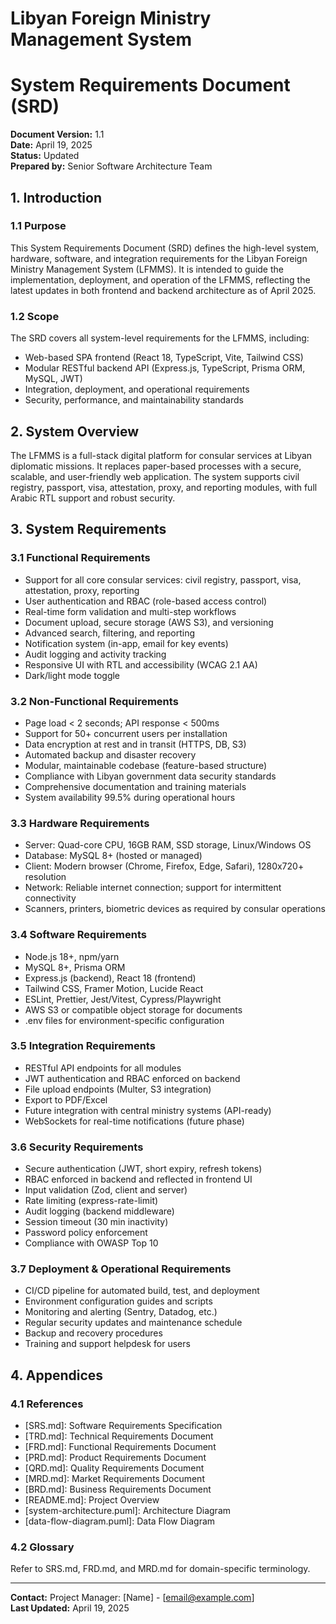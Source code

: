 # Libyan Foreign Ministry Management System
# System Requirements Document (SRD)

**Document Version:** 1.1  
**Date:** April 19, 2025  
**Status:** Updated  
**Prepared by:** Senior Software Architecture Team

## 1. Introduction

### 1.1 Purpose
This System Requirements Document (SRD) defines the high-level system, hardware, software, and integration requirements for the Libyan Foreign Ministry Management System (LFMMS). It is intended to guide the implementation, deployment, and operation of the LFMMS, reflecting the latest updates in both frontend and backend architecture as of April 2025.

### 1.2 Scope
The SRD covers all system-level requirements for the LFMMS, including:
- Web-based SPA frontend (React 18, TypeScript, Vite, Tailwind CSS)
- Modular RESTful backend API (Express.js, TypeScript, Prisma ORM, MySQL, JWT)
- Integration, deployment, and operational requirements
- Security, performance, and maintainability standards

## 2. System Overview

The LFMMS is a full-stack digital platform for consular services at Libyan diplomatic missions. It replaces paper-based processes with a secure, scalable, and user-friendly web application. The system supports civil registry, passport, visa, attestation, proxy, and reporting modules, with full Arabic RTL support and robust security.

## 3. System Requirements

### 3.1 Functional Requirements
- Support for all core consular services: civil registry, passport, visa, attestation, proxy, reporting
- User authentication and RBAC (role-based access control)
- Real-time form validation and multi-step workflows
- Document upload, secure storage (AWS S3), and versioning
- Advanced search, filtering, and reporting
- Notification system (in-app, email for key events)
- Audit logging and activity tracking
- Responsive UI with RTL and accessibility (WCAG 2.1 AA)
- Dark/light mode toggle

### 3.2 Non-Functional Requirements
- Page load < 2 seconds; API response < 500ms
- Support for 50+ concurrent users per installation
- Data encryption at rest and in transit (HTTPS, DB, S3)
- Automated backup and disaster recovery
- Modular, maintainable codebase (feature-based structure)
- Compliance with Libyan government data security standards
- Comprehensive documentation and training materials
- System availability 99.5% during operational hours

### 3.3 Hardware Requirements
- Server: Quad-core CPU, 16GB RAM, SSD storage, Linux/Windows OS
- Database: MySQL 8+ (hosted or managed)
- Client: Modern browser (Chrome, Firefox, Edge, Safari), 1280x720+ resolution
- Network: Reliable internet connection; support for intermittent connectivity
- Scanners, printers, biometric devices as required by consular operations

### 3.4 Software Requirements
- Node.js 18+, npm/yarn
- MySQL 8+, Prisma ORM
- Express.js (backend), React 18 (frontend)
- Tailwind CSS, Framer Motion, Lucide React
- ESLint, Prettier, Jest/Vitest, Cypress/Playwright
- AWS S3 or compatible object storage for documents
- .env files for environment-specific configuration

### 3.5 Integration Requirements
- RESTful API endpoints for all modules
- JWT authentication and RBAC enforced on backend
- File upload endpoints (Multer, S3 integration)
- Export to PDF/Excel
- Future integration with central ministry systems (API-ready)
- WebSockets for real-time notifications (future phase)

### 3.6 Security Requirements
- Secure authentication (JWT, short expiry, refresh tokens)
- RBAC enforced in backend and reflected in frontend UI
- Input validation (Zod, client and server)
- Rate limiting (express-rate-limit)
- Audit logging (backend middleware)
- Session timeout (30 min inactivity)
- Password policy enforcement
- Compliance with OWASP Top 10

### 3.7 Deployment & Operational Requirements
- CI/CD pipeline for automated build, test, and deployment
- Environment configuration guides and scripts
- Monitoring and alerting (Sentry, Datadog, etc.)
- Regular security updates and maintenance schedule
- Backup and recovery procedures
- Training and support helpdesk for users

## 4. Appendices

### 4.1 References
- [SRS.md]: Software Requirements Specification
- [TRD.md]: Technical Requirements Document
- [FRD.md]: Functional Requirements Document
- [PRD.md]: Product Requirements Document
- [QRD.md]: Quality Requirements Document
- [MRD.md]: Market Requirements Document
- [BRD.md]: Business Requirements Document
- [README.md]: Project Overview
- [system-architecture.puml]: Architecture Diagram
- [data-flow-diagram.puml]: Data Flow Diagram

### 4.2 Glossary
Refer to SRS.md, FRD.md, and MRD.md for domain-specific terminology.

---
**Contact:** Project Manager: [Name] - [email@example.com]  
**Last Updated:** April 19, 2025


